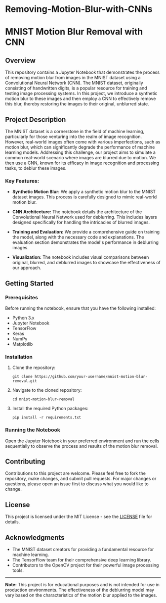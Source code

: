 # Removing-Motion-Blur-with-CNNs

# MNIST Motion Blur Removal with CNN

## Overview

This repository contains a Jupyter Notebook that demonstrates the process of removing motion blur from images in the MNIST dataset using a Convolutional Neural Network (CNN). The MNIST dataset, originally consisting of handwritten digits, is a popular resource for training and testing image processing systems. In this project, we introduce a synthetic motion blur to these images and then employ a CNN to effectively remove this blur, thereby restoring the images to their original, unblurred state.

## Project Description

The MNIST dataset is a cornerstone in the field of machine learning, particularly for those venturing into the realm of image recognition. However, real-world images often come with various imperfections, such as motion blur, which can significantly degrade the performance of machine learning models. Addressing this challenge, our project aims to simulate a common real-world scenario where images are blurred due to motion. We then use a CNN, known for its efficacy in image recognition and processing tasks, to deblur these images.

### Key Features:

- **Synthetic Motion Blur:** We apply a synthetic motion blur to the MNIST dataset images. This process is carefully designed to mimic real-world motion blur.

- **CNN Architecture:** The notebook details the architecture of the Convolutional Neural Network used for deblurring. This includes layers designed specifically for handling the intricacies of blurred images.

- **Training and Evaluation:** We provide a comprehensive guide on training the model, along with the necessary code and explanations. The evaluation section demonstrates the model's performance in deblurring images.

- **Visualization:** The notebook includes visual comparisons between original, blurred, and deblurred images to showcase the effectiveness of our approach.

## Getting Started

### Prerequisites

Before running the notebook, ensure that you have the following installed:
- Python 3.x
- Jupyter Notebook
- TensorFlow 
- Keras
- NumPy
- Matplotlib

### Installation

1. Clone the repository:
   ```
   git clone https://github.com/your-username/mnist-motion-blur-removal.git
   ```
2. Navigate to the cloned repository:
   ```
   cd mnist-motion-blur-removal
   ```
3. Install the required Python packages:
   ```
   pip install -r requirements.txt
   ```

### Running the Notebook

Open the Jupyter Notebook in your preferred environment and run the cells sequentially to observe the process and results of the motion blur removal.

## Contributing

Contributions to this project are welcome. Please feel free to fork the repository, make changes, and submit pull requests. For major changes or questions, please open an issue first to discuss what you would like to change.

## License

This project is licensed under the MIT License - see the [LICENSE](LICENSE) file for details.

## Acknowledgments

- The MNIST dataset creators for providing a fundamental resource for machine learning.
- The TensorFlow team for their comprehensive deep learning library.
- Contributors to the OpenCV project for their powerful image processing tools.

---

**Note:** This project is for educational purposes and is not intended for use in production environments. The effectiveness of the deblurring model may vary based on the characteristics of the motion blur applied to the images.
